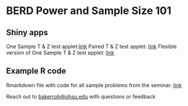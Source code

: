 # BERD Power and Sample Size 101
## Shiny apps

One Sample T & Z test applet:[link](https://wbakerrobinson.shinyapps.io/One_Sample_T_test_shiny/) 
Paired T & Z test applet: [link](https://wbakerrobinson.shinyapps.io/Paired_T_test_shiny/)
Flexible version of One Sample T & Z test applet: [link](https://wbakerrobinson.shinyapps.io/Flexible_One_Sample_T_test_shiny/)

## Example R code

Rmarkdown file with code for all sample problems from the seminar: [link](https://berd-pss101-example-rcode.netlify.app)

Reach out to bakerrob@ohsu.edu with questions or feedback
